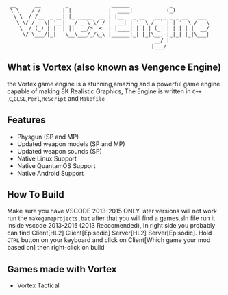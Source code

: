 ```
 __      __        _              ______             _            
 \ \    / /       | |            |  ____|           (_)           
  \ \  / /__  _ __| |_ _____  __ | |__   _ __   __ _ _ _ __   ___ 
   \ \/ / _ \| '__| __/ _ \ \/ / |  __| | '_ \ / _` | | '_ \ / _ \
    \  / (_) | |  | ||  __/>  <  | |____| | | | (_| | | | | |  __/
     \/ \___/|_|   \__\___/_/\_\ |______|_| |_|\__, |_|_| |_|\___|
                                                __/ |             
                                               |___/              
```

## What is Vortex (also known as Vengence Engine)
the Vortex game engine is a stunning,amazing and a powerful game engine capable of making 8K Realistic Graphics, The Engine is written in `C++
`,`C`,`GLSL`,`Perl`,`ReScript` and `Makefile`
## Features

* Physgun (SP and MP)
* Updated weapon models (SP and MP)
*  Updated weapon sounds (SP)
*  Native Linux Support
*  Native QuantamOS Support
* Native Android Support

## How To Build
Make sure you have VSCODE 2013-2015 ONLY later versions will not work
run the `makegameprojects.bat` after that you will find a games.sln file run it inside vscode 2013-2015 (2013 Reccomended),
In right side you probably can find Client[HL2] Client[Episodic] Server[HL2] Server[Episodic].
Hold `CTRL` button on your keyboard and click on Client[Which game your mod based on] then right-click on build

## Games made with Vortex
* Vortex Tactical

